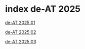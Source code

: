 # index de-AT 2025

<a href="./01">de-AT 2025 01</a>

<a href="./02">de-AT 2025 02</a>

<a href="./03">de-AT 2025 03</a>
